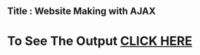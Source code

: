 ## Title : Website Making with AJAX
# To See The Output   **[CLICK HERE](https://abaikumar.github.io/HTML-CSS-JavaScript-for-WebDevelopers/module5-solution/)**
